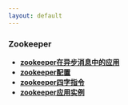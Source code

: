 ```yaml
---
layout: default
---
```



### Zookeeper

  * **[zookeeper在异步消息中的应用](https://github.com/bingbo/ibingbo-zq)**
  * **[zookeeper配置](./detail/zookeeper配置.html)**
  * **[zookeeper四字指令](./detail/zookeeper四字命令.html)**
  * **[zookeeper应用实例](./detail/zookeeper应用实例.html)**
  


